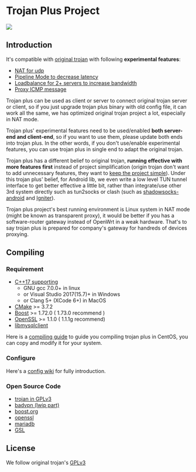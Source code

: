 # Trojan Plus Project
![](https://raw.githubusercontent.com/wiki/Trojan-Plus-Group/trojan-plus//trojan_plus_logo.png)

## Introduction

It's compatible with [original trojan](https://github.com/trojan-gfw/trojan) with following **experimental features**:

* [NAT for udp]()
* [Pipeline Mode to decrease latency](https://github.com/yuchting/trojan/wiki/Why-we-need-Pipeline-mode)
* [Loadbalance for 2+ servers to increase bandwidth](https://github.com/yuchting/trojan/wiki/Why-we-need-load-balance-mode)
* [Proxy ICMP message](https://github.com/Trojan-Plus-Group/trojan-plus/wiki/Can-we-proxy-ICMP-message-(To-transfer-ping))

Trojan plus can be used as client or server to connect original trojan server or client, so if you just upgrade trojan plus binary with old config file, it can work all the same, we has optimized original trojan project a lot, especially in NAT mode.

Trojan plus' experimental features need to be used/enabled **both server-end and client-end**, so if you want to use them, please update both ends into trojan plus. In the other words, if you don't use/enable experimental features, you can use trojan plus in single end to adapt the original trojan.

Trojan plus has a different belief to original trojan, **running effective with more features first** instead of project simplification (origin trojan don't want to add unnecessary features, they want to [keep the project simple](https://github.com/trojan-gfw/trojan/blob/master/CONTRIBUTING.md#pull-requests)). Under this trojan plus' belief, for Android lib, we even write a low level TUN tunnel interface to get better effective a little bit, rather than integrate/use other 3rd system directly such as tun2socks or clash (such as [shadowsocks-android](https://github.com/shadowsocks/shadowsocks-android) and [Igniter](https://github.com/trojan-gfw/igniter)).

Trojan plus project's best running environment is Linux system in NAT mode (might be known as transparent proxy), it would be better if you has a software-router gateway instead of OpenWrt in a weak hardware. That's to say trojan plus is prepared for company's gateway for handreds of devices proxying.  

## Compiling

### Requirement

* [C++17 supporting](https://en.wikipedia.org/wiki/C%2B%2B17) 
  - GNU gcc 7.0.0+ in linux
  - or Visual Studio 2017(15.7)+ in Windows
  - or Clang 5+ (XCode 6+) in MacOS
* [CMake](https://cmake.org/) >= 3.7.2
* [Boost](http://www.boost.org/) >= 1.72.0 ( 1.73.0 recommend )
* [OpenSSL](https://www.openssl.org/) >= 1.1.0 ( 1.1.1g recommend)
* [libmysqlclient](https://downloads.mariadb.orgd)

Here is a [compiling guide](https://github.com/Trojan-Plus-Group/trojan-plus/wiki/Compiling) to guide you compiling trojan plus in CentOS, you can copy and modify it for your system.

### Configure

Here's a [config wiki](https://github.com/Trojan-Plus-Group/trojan-plus/wiki/Configure) for fully introduction.

### Open Source Code

* [trojan in GPLv3](https://github.com/trojan-gfw/trojan/blob/master/LICENSE)
* [badvpn (lwip part)](https://github.com/Trojan-Plus-Group/badvpn)
* [boost.org](https://www.boost.org/users/license.html)
* [openssl](https://www.openssl.org/)
* [mariadb](https://mariadb.com/kb/en/legal-documents-mariadb-license/)
* [GSL](https://github.com/microsoft/GSL)

## License

We follow original trojan's [GPLv3](LICENSE)

